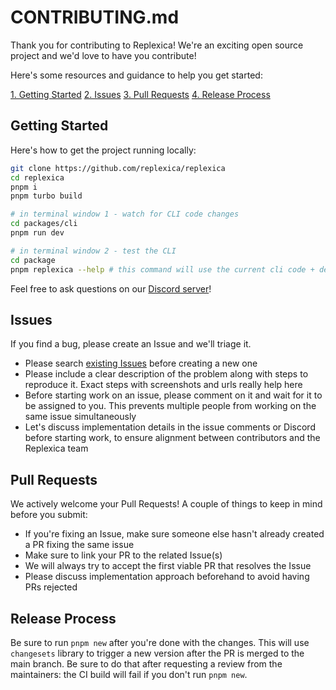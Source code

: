 # CONTRIBUTING.md

Thank you for contributing to Replexica! We're an exciting open source project and we'd love to have you contribute!

Here's some resources and guidance to help you get started:

[1. Getting Started](#getting-started)
[2. Issues](#issues)
[3. Pull Requests](#pull-requests)
[4. Release Process](#release-process)

## Getting Started

Here's how to get the project running locally:

```bash
git clone https://github.com/replexica/replexica
cd replexica
pnpm i
pnpm turbo build

# in terminal window 1 - watch for CLI code changes
cd packages/cli
pnpm run dev

# in terminal window 2 - test the CLI
cd package
pnpm replexica --help # this command will use the current cli code + demo config from ./package/i18n.json
```

Feel free to ask questions on our [Discord server](https://replexica.com/go/discord)!

## Issues

If you find a bug, please create an Issue and we'll triage it.

- Please search [existing Issues](https://github.com/replexica/replexica/issues) before creating a new one
- Please include a clear description of the problem along with steps to reproduce it. Exact steps with screenshots and urls really help here
- Before starting work on an issue, please comment on it and wait for it to be assigned to you. This prevents multiple people from working on the same issue simultaneously
- Let's discuss implementation details in the issue comments or Discord before starting work, to ensure alignment between contributors and the Replexica team

## Pull Requests

We actively welcome your Pull Requests! A couple of things to keep in mind before you submit:

- If you're fixing an Issue, make sure someone else hasn't already created a PR fixing the same issue
- Make sure to link your PR to the related Issue(s)
- We will always try to accept the first viable PR that resolves the Issue
- Please discuss implementation approach beforehand to avoid having PRs rejected

## Release Process

Be sure to run `pnpm new` after you're done with the changes. This will use `changesets` library to trigger a new version after the PR is merged to the main branch. Be sure to do that after requesting a review from the maintainers: the CI build will fail if you don't run `pnpm new`.
